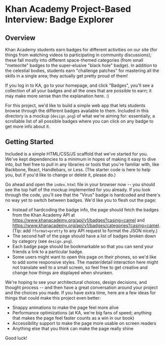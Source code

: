 # Khan Academy Project-Based Interview: Badge Explorer

## Overview

Khan Academy students earn badges for different activities on our site (for things from watching videos to participating in community discussions); these fall mostly into different space-themed categories (from small "meteorite" badges to the super-elusive "black hole" badge). In addition to the celestial bodies, students earn "challenge patches" for mastering all the skills in a single area; they actually get pretty proud of them!

If you log in to KA, go to your homepage, and click "Badges", you'll see a collection of all your badges and all the ones that are possible to earn; it may make more sense than the explanation here. :)

For this project, we'd like to build a simple web app that lets students browse through the different badges available to them. Included in this directory is a mockup (`design.png`) of what we're aiming for: essentially, a scrollable list of all possible badges where you can click on any badge to get more info about it.

## Getting Started

Included is a simple HTML/CSS/JS scaffold that we've started for you. We've kept dependencies to a minimum in hopes of making it easy to dive into, but feel free to pull in any libraries or tools that you're familiar with, like Backbone, React, Handlebars, or Less. (The starter code is here to help you, but if you'd like to change or delete it, please do.)

Go ahead and open the `index.html` file in your browser now -- you should see the top half of the mockup implemented for you already. If you look through the code, you'll see that the "Virus" badge is hardcoded and there's no way yet to switch between badges. We'd like you to flesh out the page:

* Instead of hardcoding the badge info, the page should fetch the badges from the Khan Academy API at https://www.khanacademy.org/api/v1/badges?casing=camel and https://www.khanacademy.org/api/v1/badges/categories?casing=camel. (Tip: add `?format=pretty` to any API request to format the JSON nicely.)
* The second half of the page should have a list of badges broken down by category (see `design.png`).
* Each badge page should be bookmarkable so that you can send your friends a link to a particular badge.
* Some users might want to open this page on their phones, so we'd like to add some responsive styles. The master/detail interaction here might not translate well to a small screen, so feel free to get creative and change how things are displayed when shrunken.

We're hoping to see your architectural choices, design decisions, and thought process -- and then have a great conversation around your project and the choices you made. If you have extra time, here are a few ideas for things that could make this project even better:

* Snappy animations to make the page feel more alive
* Performance optimizations (at KA, we're big fans of speed; anything that makes the page feel faster counts as a win in our book)
* Accessibility support to make the page more usable on screen readers
* Anything else that you think can make the page really shine

Good luck!
